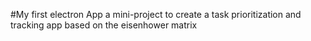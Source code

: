 #My first electron App
a mini-project to create a task prioritization and tracking app based on the eisenhower matrix
